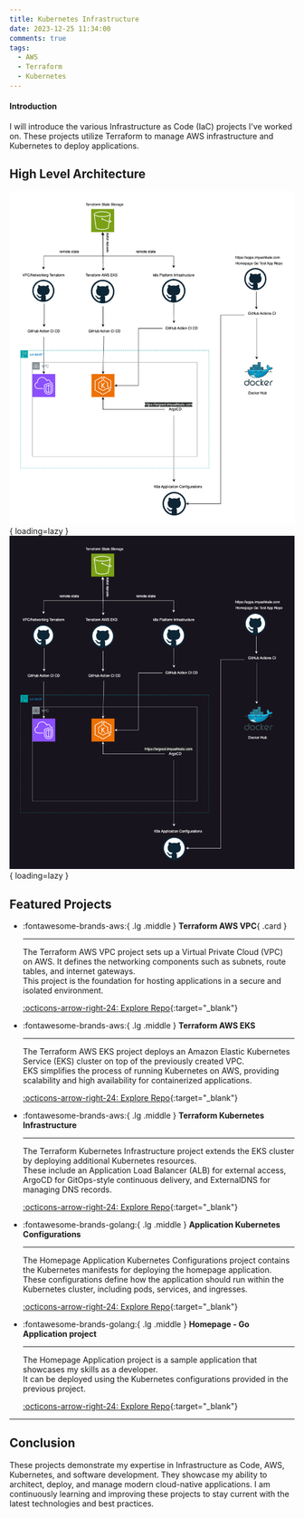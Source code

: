 ```yaml
---
title: Kubernetes Infrastructure
date: 2023-12-25 11:34:00
comments: true
tags:
  - AWS
  - Terraform
  - Kubernetes
---
```


#### Introduction

I will introduce the various Infrastructure as Code (IaC) projects I've worked on. These projects utilize Terraform to manage AWS infrastructure and Kubernetes to deploy applications.

## High Level Architecture

![Infrastructure](../assets/img/projects/infrastructure-light.png#only-light){ loading=lazy }
![Infrastructure](../assets/img/projects/infrastructure-dark.png#only-dark){ loading=lazy }

## Featured Projects

<!-- markdownlint-disable MD033 -->
<div class="grid cards" markdown>

- :fontawesome-brands-aws:{ .lg .middle } __Terraform AWS VPC__{ .card }

    ---

    The Terraform AWS VPC project sets up a Virtual Private Cloud (VPC) on AWS. It defines the networking components such as subnets, route tables, and internet gateways.
    <br>
    This project is the foundation for hosting applications in a secure and isolated environment.

    [:octicons-arrow-right-24: Explore Repo](https://github.com/imyashkale/terraform-aws-vpc){:target="_blank"}

- :fontawesome-brands-aws:{ .lg .middle } __Terraform AWS EKS__

    ---

    The Terraform AWS EKS project deploys an Amazon Elastic Kubernetes Service (EKS) cluster on top of the previously created VPC.
    <br>
    EKS simplifies the process of running Kubernetes on AWS, providing scalability and high availability for containerized applications.

    [:octicons-arrow-right-24: Explore Repo](https://github.com/imyashkale/terraform-aws-eks){:target="_blank"}

- :fontawesome-brands-aws:{ .lg .middle } __Terraform Kubernetes Infrastructure__

    ---

    The Terraform Kubernetes Infrastructure project extends the EKS cluster by deploying additional Kubernetes resources. 
    <br>
    These include an Application Load Balancer (ALB) for external access, ArgoCD for GitOps-style continuous delivery, and ExternalDNS for managing DNS records.

    [:octicons-arrow-right-24: Explore Repo](https://github.com/imyashkale/terraform-k8s-infrastructure){:target="_blank"}

- :fontawesome-brands-golang:{ .lg .middle } __Application Kubernetes Configurations__

    ---

    The Homepage Application Kubernetes Configurations project contains the Kubernetes manifests for deploying the homepage application.
    <br>
    These configurations define how the application should run within the Kubernetes cluster, including pods, services, and ingresses.

    [:octicons-arrow-right-24: Explore Repo](https://github.com/imyashkale/homepage-k8s-configs){:target="_blank"}

- :fontawesome-brands-golang:{ .lg .middle } __Homepage - Go Application project__

    ---

    The Homepage Application project is a sample application that showcases my skills as a developer.
    <br>
    It can be deployed using the Kubernetes configurations provided in the previous project.

    [:octicons-arrow-right-24: Explore Repo](https://github.com/imyashkale/homepage){:target="_blank"}

</div>

---

## Conclusion

These projects demonstrate my expertise in Infrastructure as Code, AWS, Kubernetes, and software development. They showcase my ability to architect, deploy, and manage modern cloud-native applications. I am continuously learning and improving these projects to stay current with the latest technologies and best practices.

